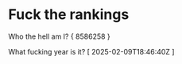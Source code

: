 # Fuck the rankings

Who the hell am I?
{ 8586258 }

What fucking year is it?
[ 2025-02-09T18:46:40Z ]
